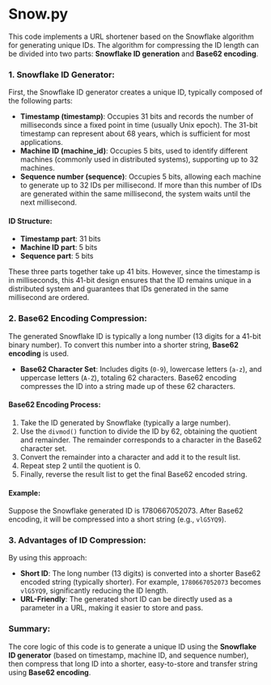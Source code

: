 # Snow.py
This code implements a URL shortener based on the Snowflake algorithm for generating unique IDs. The algorithm for compressing the ID length can be divided into two parts: **Snowflake ID generation** and **Base62 encoding**.

### 1. **Snowflake ID Generator:**
First, the Snowflake ID generator creates a unique ID, typically composed of the following parts:
- **Timestamp (timestamp)**: Occupies 31 bits and records the number of milliseconds since a fixed point in time (usually Unix epoch). The 31-bit timestamp can represent about 68 years, which is sufficient for most applications.
- **Machine ID (machine_id)**: Occupies 5 bits, used to identify different machines (commonly used in distributed systems), supporting up to 32 machines.
- **Sequence number (sequence)**: Occupies 5 bits, allowing each machine to generate up to 32 IDs per millisecond. If more than this number of IDs are generated within the same millisecond, the system waits until the next millisecond.

#### **ID Structure**:
- **Timestamp part**: 31 bits
- **Machine ID part**: 5 bits
- **Sequence part**: 5 bits

These three parts together take up 41 bits. However, since the timestamp is in milliseconds, this 41-bit design ensures that the ID remains unique in a distributed system and guarantees that IDs generated in the same millisecond are ordered.

### 2. **Base62 Encoding Compression:**
The generated Snowflake ID is typically a long number (13 digits for a 41-bit binary number). To convert this number into a shorter string, **Base62 encoding** is used.

- **Base62 Character Set**: Includes digits (`0-9`), lowercase letters (`a-z`), and uppercase letters (`A-Z`), totaling 62 characters. Base62 encoding compresses the ID into a string made up of these 62 characters.

#### **Base62 Encoding Process**:
1. Take the ID generated by Snowflake (typically a large number).
2. Use the `divmod()` function to divide the ID by 62, obtaining the quotient and remainder. The remainder corresponds to a character in the Base62 character set.
3. Convert the remainder into a character and add it to the result list.
4. Repeat step 2 until the quotient is 0.
5. Finally, reverse the result list to get the final Base62 encoded string.

#### **Example**:
Suppose the Snowflake generated ID is 1780667052073. After Base62 encoding, it will be compressed into a short string (e.g., `vlG5YQ9`).

### 3. **Advantages of ID Compression**:
By using this approach:
- **Short ID**: The long number (13 digits) is converted into a shorter Base62 encoded string (typically shorter). For example, `1780667052073` becomes `vlG5YQ9`, significantly reducing the ID length.
- **URL-Friendly**: The generated short ID can be directly used as a parameter in a URL, making it easier to store and pass.

### Summary:
The core logic of this code is to generate a unique ID using the **Snowflake ID generator** (based on timestamp, machine ID, and sequence number), then compress that long ID into a shorter, easy-to-store and transfer string using **Base62 encoding**.